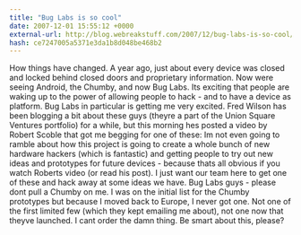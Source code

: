 ```yaml
---
title: "Bug Labs is so cool"
date: 2007-12-01 15:55:12 +0000
external-url: http://blog.webreakstuff.com/2007/12/bug-labs-is-so-cool/
hash: ce7247005a5371e3da1b8d048be468b2
---
```


How things have changed. A year ago, just about every device was closed and locked behind closed doors and proprietary information. Now were seeing Android, the Chumby, and now Bug Labs. Its exciting that people are waking up to the power of allowing people to hack - and to have a device as platform. Bug Labs in particular is getting me very excited.  Fred Wilson has been blogging a bit about these guys (theyre a part of the Union Square Ventures portfolio) for a while, but this morning hes posted a video by Robert Scoble that got me begging for one of these:    Im not even going to ramble about how this project is going to create a whole bunch of new hardware hackers (which is fantastic) and getting people to try out new ideas and prototypes for future devices - because thats all obvious if you watch Roberts video (or read his post). I just want our team here to get one of these and hack away at some ideas we have.  Bug Labs guys - please dont pull a Chumby on me. I was on the initial list for the Chumby prototypes but because I moved back to Europe, I never got one. Not one of the first limited few (which they kept emailing me about), not one now that theyve launched. I cant order the damn thing. Be smart about this, please?
